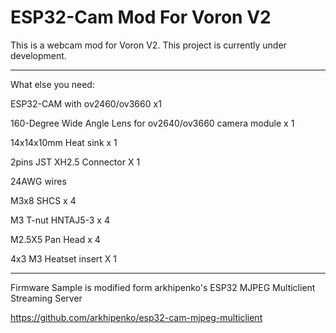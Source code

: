 # ESP32-Cam Mod For Voron V2

This is a webcam mod for Voron V2. This project is currently under development.

---

What else you need:

ESP32-CAM with ov2460/ov3660 x1

160-Degree Wide Angle Lens for ov2640/ov3660 camera module x 1

14x14x10mm Heat sink x 1

2pins JST XH2.5 Connector X 1

24AWG wires

M3x8 SHCS x 4

M3 T-nut HNTAJ5-3 x 4

M2.5X5 Pan Head x 4

4x3 M3 Heatset insert X 1

---

Firmware Sample is modified form arkhipenko's ESP32 MJPEG Multiclient Streaming Server

https://github.com/arkhipenko/esp32-cam-mjpeg-multiclient
